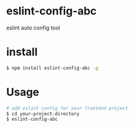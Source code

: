 eslint-config-abc
=========

eslint auto config tool

# install #

```bash
$ npm install eslint-config-abc -g
```

# Usage #

```bash
# add eslint config for your frontend project
$ cd your-project-directory
$ eslint-config-abc
```